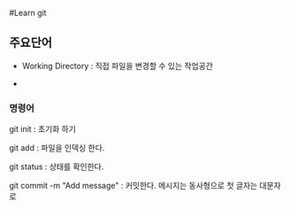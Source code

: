 #Learn git
## 주요단어

- Working Directory : 직접 파일을 변경할 수 있는 작업공간

-   

### 명령어

git init : 초기화 하기

git add : 파일을 인덱싱 한다.

git status : 상태를 확인한다.

git commit -m "Add message" : 커밋한다. 메시지는 동사형으로 첫 글자는 대문자로 
 
